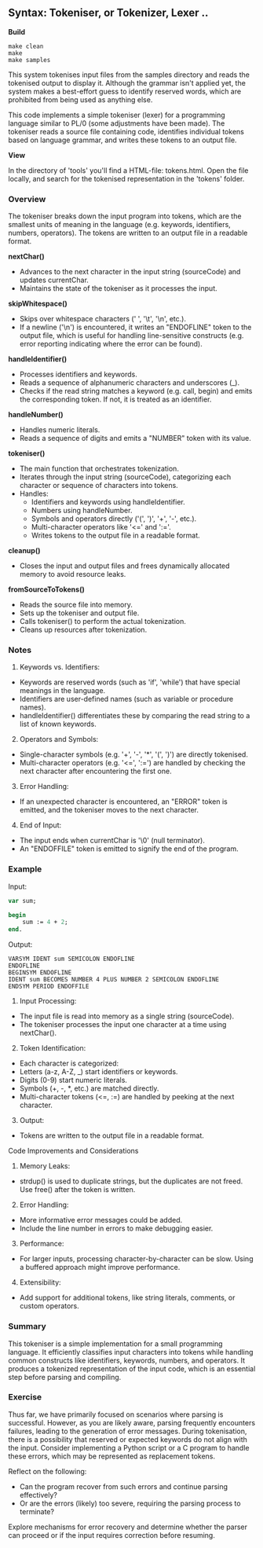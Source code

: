 
## Syntax: Tokeniser, or Tokenizer, Lexer ..

__Build__

```shell
make clean
make
make samples
```

This system tokenises input files from the samples directory and reads the tokenised output to display it.
Although the grammar isn't applied yet, the system makes a best-effort guess to identify reserved words,
which are prohibited from being used as anything else.

This code implements a simple tokeniser (lexer) for a programming language similar to PL/0 (some adjustments
have been made). The tokeniser reads a source file containing code, identifies individual tokens based on
language grammar, and writes these tokens to an output file.

__View__

In the directory of 'tools' you'll find a HTML-file: tokens.html. Open the file locally, and search
for the tokenised representation in the 'tokens' folder.



### Overview

The tokeniser breaks down the input program into tokens, which are the smallest units of meaning in the
language (e.g. keywords, identifiers, numbers, operators). The tokens are written to an output file in
a readable format.

__nextChar()__

- Advances to the next character in the input string (sourceCode) and updates currentChar.
- Maintains the state of the tokeniser as it processes the input.

__skipWhitespace()__

- Skips over whitespace characters (' ', '\t', '\n', etc.).
- If a newline ('\n') is encountered, it writes an "ENDOFLINE" token to the output file, which is useful
  for handling line-sensitive constructs (e.g. error reporting indicating where the error can be found).

__handleIdentifier()__

- Processes identifiers and keywords.
- Reads a sequence of alphanumeric characters and underscores (_).
- Checks if the read string matches a keyword (e.g. call, begin) and emits the corresponding token. If not,
  it is treated as an identifier.

__handleNumber()__

- Handles numeric literals.
- Reads a sequence of digits and emits a "NUMBER" token with its value.

__tokeniser()__

- The main function that orchestrates tokenization.
- Iterates through the input string (sourceCode), categorizing each character or sequence of characters into tokens.
- Handles:
    - Identifiers and keywords using handleIdentifier.
	- Numbers using handleNumber.
	- Symbols and operators directly ('(', ')', '+', '-', etc.).
	- Multi-character operators like '<=' and ':='.
	- Writes tokens to the output file in a readable format.

__cleanup()__

- Closes the input and output files and frees dynamically allocated memory to avoid resource leaks.

__fromSourceToTokens()__

- Reads the source file into memory.
- Sets up the tokeniser and output file.
- Calls tokeniser() to perform the actual tokenization.
- Cleans up resources after tokenization.


### Notes

1. Keywords vs. Identifiers:
- Keywords are reserved words (such as 'if', 'while') that have special meanings in the language.
- Identifiers are user-defined names (such as variable or procedure names).
- handleIdentifier() differentiates these by comparing the read string to a list of known keywords.

2. Operators and Symbols:
- Single-character symbols (e.g. '+', '-', '*', '(', ')') are directly tokenised.
- Multi-character operators (e.g. '<=', ':=') are handled by checking the next character after encountering the first one.

3. Error Handling:
- If an unexpected character is encountered, an "ERROR" token is emitted, and the tokeniser moves to the next character.

4. End of Input:
- The input ends when currentChar is '\0' (null terminator).
- An "ENDOFFILE" token is emitted to signify the end of the program.


### Example

Input:

```pascal
var sum;

begin
    sum := 4 + 2;
end.
```

Output:

```
VARSYM IDENT sum SEMICOLON ENDOFLINE
ENDOFLINE
BEGINSYM ENDOFLINE
IDENT sum BECOMES NUMBER 4 PLUS NUMBER 2 SEMICOLON ENDOFLINE
ENDSYM PERIOD ENDOFFILE
```

1. Input Processing:
- The input file is read into memory as a single string (sourceCode).
- The tokeniser processes the input one character at a time using nextChar().

2. Token Identification:
- Each character is categorized:
- Letters (a-z, A-Z, _) start identifiers or keywords.
- Digits (0-9) start numeric literals.
- Symbols (+, -, *, etc.) are matched directly.
- Multi-character tokens (<=, :=) are handled by peeking at the next character.

3. Output:
- Tokens are written to the output file in a readable format.


Code Improvements and Considerations
1. Memory Leaks:
- strdup() is used to duplicate strings, but the duplicates are not freed. Use free() after the token is written.

2. Error Handling:
- More informative error messages could be added.
- Include the line number in errors to make debugging easier.

3. Performance:
- For larger inputs, processing character-by-character can be slow. Using a buffered approach might improve performance.

4. Extensibility:
- Add support for additional tokens, like string literals, comments, or custom operators.


### Summary

This tokeniser is a simple implementation for a small programming language. It efficiently
classifies input characters into tokens while handling common constructs like identifiers,
keywords, numbers, and operators. It produces a tokenized representation of the input code,
which is an essential step before parsing and compiling.


### Exercise

Thus far, we have primarily focused on scenarios where parsing is successful. However, as you
are likely aware, parsing frequently encounters failures, leading to the generation of error
messages. During tokenisation, there is a possibility that reserved or expected keywords do
not align with the input. Consider implementing a Python script or a C program to handle these
errors, which may be represented as replacement tokens.

Reflect on the following:
- Can the program recover from such errors and continue parsing effectively?
- Or are the errors (likely) too severe, requiring the parsing process to terminate?

Explore mechanisms for error recovery and determine whether the parser can proceed or if the
input requires correction before resuming.
